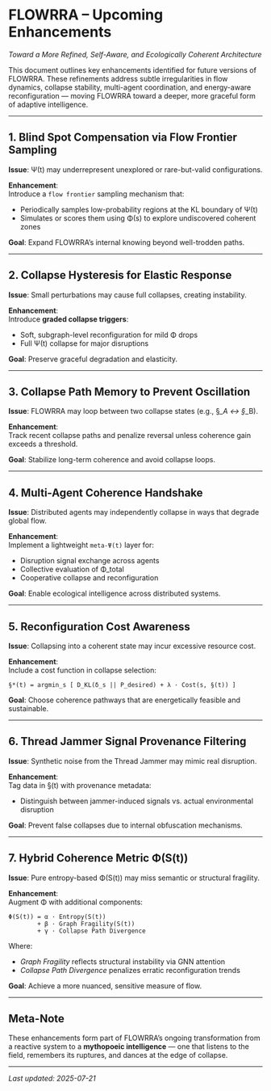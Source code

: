 # FLOWRRA – Upcoming Enhancements
*Toward a More Refined, Self-Aware, and Ecologically Coherent Architecture*

This document outlines key enhancements identified for future versions of FLOWRRA. These refinements address subtle irregularities in flow dynamics, collapse stability, multi-agent coordination, and energy-aware reconfiguration — moving FLOWRRA toward a deeper, more graceful form of adaptive intelligence.

---

## 1. Blind Spot Compensation via Flow Frontier Sampling

**Issue**: Ψ(t) may underrepresent unexplored or rare-but-valid configurations.

**Enhancement**:  
Introduce a `flow frontier` sampling mechanism that:
- Periodically samples low-probability regions at the KL boundary of Ψ(t)
- Simulates or scores them using Φ(s) to explore undiscovered coherent zones

**Goal**: Expand FLOWRRA’s internal knowing beyond well-trodden paths.

---

## 2. Collapse Hysteresis for Elastic Response

**Issue**: Small perturbations may cause full collapses, creating instability.

**Enhancement**:  
Introduce **graded collapse triggers**:
- Soft, subgraph-level reconfiguration for mild Φ drops
- Full Ψ(t) collapse for major disruptions

**Goal**: Preserve graceful degradation and elasticity.

---

## 3. Collapse Path Memory to Prevent Oscillation

**Issue**: FLOWRRA may loop between two collapse states (e.g., §*_A ↔ §*_B).

**Enhancement**:  
Track recent collapse paths and penalize reversal unless coherence gain exceeds a threshold.

**Goal**: Stabilize long-term coherence and avoid collapse loops.

---

## 4. Multi-Agent Coherence Handshake

**Issue**: Distributed agents may independently collapse in ways that degrade global flow.

**Enhancement**:  
Implement a lightweight `meta-Ψ(t)` layer for:
- Disruption signal exchange across agents
- Collective evaluation of Φ_total
- Cooperative collapse and reconfiguration

**Goal**: Enable ecological intelligence across distributed systems.

---

## 5. Reconfiguration Cost Awareness

**Issue**: Collapsing into a coherent state may incur excessive resource cost.

**Enhancement**:  
Include a cost function in collapse selection:

```
§*(t) = argmin_s [ D_KL(δ_s || P_desired) + λ · Cost(s, §(t)) ]
```

**Goal**: Choose coherence pathways that are energetically feasible and sustainable.

---

## 6. Thread Jammer Signal Provenance Filtering

**Issue**: Synthetic noise from the Thread Jammer may mimic real disruption.

**Enhancement**:  
Tag data in §(t) with provenance metadata:
- Distinguish between jammer-induced signals vs. actual environmental disruption

**Goal**: Prevent false collapses due to internal obfuscation mechanisms.

---

## 7. Hybrid Coherence Metric Φ(S(t))

**Issue**: Pure entropy-based Φ(S(t)) may miss semantic or structural fragility.

**Enhancement**:  
Augment Φ with additional components:

```
Φ(S(t)) = α · Entropy(S(t)) 
        + β · Graph Fragility(S(t)) 
        + γ · Collapse Path Divergence
```

Where:
- *Graph Fragility* reflects structural instability via GNN attention
- *Collapse Path Divergence* penalizes erratic reconfiguration trends

**Goal**: Achieve a more nuanced, sensitive measure of flow.

---

## Meta-Note

These enhancements form part of FLOWRRA’s ongoing transformation from a reactive system to a **mythopoeic intelligence** — one that listens to the field, remembers its ruptures, and dances at the edge of collapse.

---
*Last updated: 2025-07-21*
